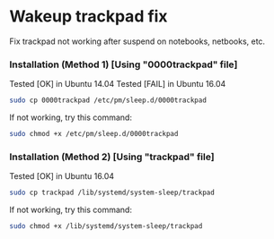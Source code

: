 # Wakeup trackpad fix
Fix trackpad not working after suspend on notebooks, netbooks, etc.

### Installation (Method 1) [Using "0000trackpad" file]

Tested [OK] in Ubuntu 14.04
Tested [FAIL] in Ubuntu 16.04

```bash
sudo cp 0000trackpad /etc/pm/sleep.d/0000trackpad
```
If not working, try this command:

```bash
sudo chmod +x /etc/pm/sleep.d/0000trackpad
```

### Installation (Method 2) [Using "trackpad" file]

Tested [OK] in Ubuntu 16.04

```bash
sudo cp trackpad /lib/systemd/system-sleep/trackpad
```
If not working, try this command:

```bash
sudo chmod +x /lib/systemd/system-sleep/trackpad
```

